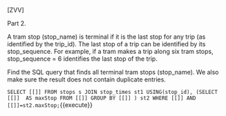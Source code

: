 [ZVV]

Part 2.

A tram stop (stop_name) is terminal if it is the last stop for any trip (as identified by the trip_id). The last stop of a trip can be identified by its stop_sequence. For example, if a tram makes a trip along six tram stops, stop_sequence = 6 identifies the last stop of the trip.

Find the SQL query that finds all terminal tram stops (stop_name). We also make sure the result does not contain duplicate entries.

``
SELECT [[]]
FROM stops s JOIN stop_times st1 USING(stop_id),
(SELECT [[]]  AS maxStop
FROM [[]]
GROUP BY [[]] ) st2
WHERE [[]]
AND [[]]=st2.maxStop;
``{{execute}}


